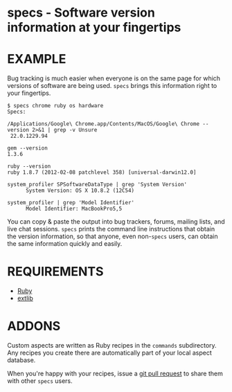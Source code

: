 # specs - Software version information at your fingertips

# EXAMPLE

Bug tracking is much easier when everyone is on the same page for which versions of software are being used. `specs` brings this information right to your fingertips.

	$ specs chrome ruby os hardware
	Specs:

	/Applications/Google\ Chrome.app/Contents/MacOS/Google\ Chrome --version 2>&1 | grep -v Unsure
	 22.0.1229.94 

	gem --version
	1.3.6

	ruby --version
	ruby 1.8.7 (2012-02-08 patchlevel 358) [universal-darwin12.0]

	system_profiler SPSoftwareDataType | grep 'System Version'
	      System Version: OS X 10.8.2 (12C54)

	system_profiler | grep 'Model Identifier'
	      Model Identifier: MacBookPro5,5

You can copy & paste the output into bug trackers, forums, mailing lists, and live chat sessions. `specs` prints the command line instructions that obtain the version information, so that anyone, even non-`specs` users, can obtain the same information quickly and easily.

# REQUIREMENTS

* [Ruby](http://www.ruby-lang.org/)
* [extlib](http://rubygems.org/gems/extlib)

# ADDONS

Custom aspects are written as Ruby recipes in the `commands` subdirectory. Any recipes you create there are automatically part of your local aspect database.

When you're happy with your recipes, issue a [git pull request](https://github.com/mcandre/specs/pull/new/master) to share them with other `specs` users.